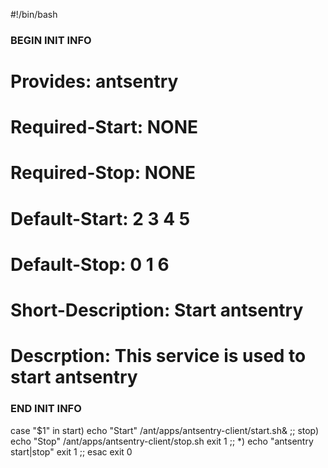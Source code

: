 #!/bin/bash
### BEGIN INIT INFO
# Provides: antsentry
# Required-Start: NONE
# Required-Stop: NONE
# Default-Start: 2 3 4 5
# Default-Stop: 0 1 6
# Short-Description: Start antsentry
# Descrption: This service is used to start antsentry
### END INIT INFO
 
case "$1" in
    start)
        echo "Start"
        /ant/apps/antsentry-client/start.sh&
        ;;
    stop)
        echo "Stop"
        /ant/apps/antsentry-client/stop.sh
        exit 1
        ;;
    *)
        echo "antsentry start|stop"
        exit 1
        ;;
esac
exit 0
